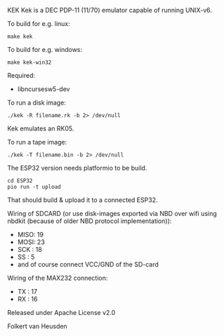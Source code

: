 KEK
Kek is a DEC PDP-11 (11/70) emulator capable of running UNIX-v6.

To build for e.g. linux:

    make kek

To build for e.g. windows:

    make kek-win32



Required:

* libncursesw5-dev


To run a disk image:

    ./kek -R filename.rk -b 2> /dev/null

Kek emulates an RK05.


To run a tape image:

    ./kek -T filename.bin -b 2> /dev/null


The ESP32 version needs platformio to be build.

    cd ESP32
    pio run -t upload

That should build & upload it to a connected ESP32.

Wiring of SDCARD (or use disk-images exported via NBD over wifi using nbdkit (because of older NBD protocol implementation)):
* MISO: 19
* MOSI: 23
* SCK : 18
* SS  : 5
* and of course connect VCC/GND of the SD-card

Wiring of the MAX232 connection:
* TX  : 17
* RX  : 16


Released under Apache License v2.0

Folkert van Heusden
